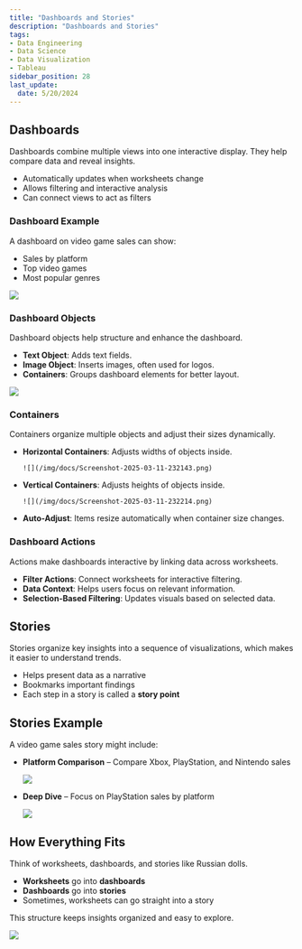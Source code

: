 ```yaml
---
title: "Dashboards and Stories"
description: "Dashboards and Stories"
tags: 
- Data Engineering
- Data Science
- Data Visualization
- Tableau
sidebar_position: 28
last_update:
  date: 5/20/2024
---
```



## Dashboards  

Dashboards combine multiple views into one interactive display. They help compare data and reveal insights.  

- Automatically updates when worksheets change  
- Allows filtering and interactive analysis  
- Can connect views to act as filters  

### Dashboard Example  

A dashboard on video game sales can show:  

- Sales by platform  
- Top video games  
- Most popular genres  

<div class="img-center"> 

![](/img/docs/Screenshot-2025-03-10-003023.png)

</div>

### Dashboard Objects  

Dashboard objects help structure and enhance the dashboard.  

- **Text Object**: Adds text fields.  
- **Image Object**: Inserts images, often used for logos.  
- **Containers**: Groups dashboard elements for better layout.  

<div class="img-center"> 

![](/img/docs/Screenshot-2025-03-11-232039.png)

</div>


### Containers  

Containers organize multiple objects and adjust their sizes dynamically.  

- **Horizontal Containers**: Adjusts widths of objects inside.  

      ![](/img/docs/Screenshot-2025-03-11-232143.png)

- **Vertical Containers**: Adjusts heights of objects inside.  

      ![](/img/docs/Screenshot-2025-03-11-232214.png)

- **Auto-Adjust**: Items resize automatically when container size changes.  

### Dashboard Actions  

Actions make dashboards interactive by linking data across worksheets.  

- **Filter Actions**: Connect worksheets for interactive filtering.  
- **Data Context**: Helps users focus on relevant information.  
- **Selection-Based Filtering**: Updates visuals based on selected data.  

## Stories  

Stories organize key insights into a sequence of visualizations, which makes it easier to understand trends.  

- Helps present data as a narrative  
- Bookmarks important findings  
- Each step in a story is called a **story point**  

## Stories Example  

A video game sales story might include:  

- **Platform Comparison** – Compare Xbox, PlayStation, and Nintendo sales  

    ![](/img/docs/Screenshot-2025-03-10-003129.png)

- **Deep Dive** – Focus on PlayStation sales by platform   

    ![](/img/docs/Screenshot-2025-03-10-003210.png)

## How Everything Fits  

Think of worksheets, dashboards, and stories like Russian dolls.  

- **Worksheets** go into **dashboards**  
- **Dashboards** go into **stories**  
- Sometimes, worksheets can go straight into a story  

This structure keeps insights organized and easy to explore.

<div class="img-center"> 

![](/img/docs/Screenshot-2025-03-10-003256.png)

</div>


